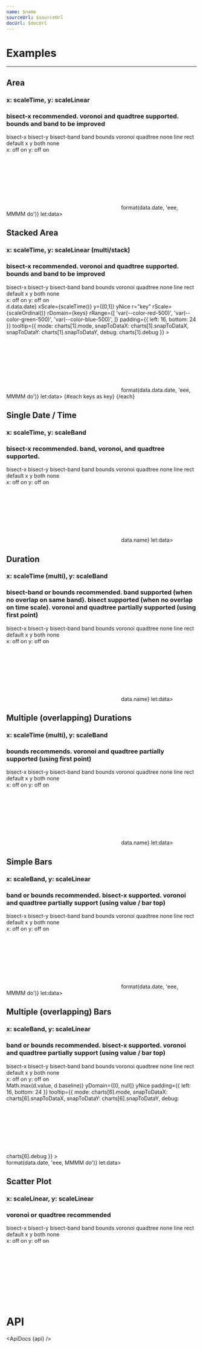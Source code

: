 ```yaml
---
name: $name
sourceUrl: $sourceUrl
docUrl: $docUrl
---
```


<script lang="ts">
	import { get } from 'svelte/store';
	import { extent, sort } from 'd3-array';
	import { scaleBand, scaleOrdinal, scaleTime } from 'd3-scale';
	import { stack } from 'd3-shape';
	import { addHours, addMinutes, format, startOfDay } from 'date-fns';

	import { ApiDocs, Duration, Field, Switch, ToggleGroup, ToggleOption } from 'svelte-ux';
	import { flatten } from 'svelte-ux/utils/array';
	import { formatDate, PeriodType } from 'svelte-ux/utils/date';
	import { formatNumberAsStyle } from 'svelte-ux/utils/number';
		
	import api from '$lib/components/Tooltip.svelte?raw&sveld';

	import Chart, { Svg } from '$lib/components/Chart.svelte';
	import Area from '$lib/components/Area.svelte';
	import AreaStack from '$lib/components/AreaStack.svelte';
	import AxisX from '$lib/components/AxisX.svelte';
	import AxisY from '$lib/components/AxisY.svelte';
	import Bars from '$lib/components/Bars.svelte';
	import Baseline from '$lib/components/Baseline.svelte';
	import ConnectedPoints from '$lib/components/ConnectedPoints.svelte';
	import HighlightLine from '$lib/components/HighlightLine.svelte';
	import HighlightRect from '$lib/components/HighlightRect.svelte';
	import Labels from '$lib/components/Labels.svelte';
	import Points from '$lib/components/Points.svelte';
	import Tooltip from '$lib/components/Tooltip.svelte';
	import TooltipItem from '$lib/components/TooltipItem.svelte';
	import TooltipSeparator from '$lib/components/TooltipSeparator.svelte';

	import Preview from '$lib/docs/Preview.svelte';

	import { createDateSeries, createTimeSeries, getRandomInteger, getSpiral } from '$lib/utils/genData';

	const dateSeries = createDateSeries({ min: 20, max: 100, value: 'integer', keys: ['value', 'baseline'] });

	const timeSeries = createTimeSeries({ min: 20, max: 100, value: 'integer', keys: ['value', 'baseline'] })
	const overlapTimeSeries = [
		...createTimeSeries({ min: 20, max: 100, value: 'integer', keys: ['value', 'baseline'] }),
		...createTimeSeries({ min: 20, max: 100, value: 'integer', keys: ['value', 'baseline'] })
	]

	const keys = ['apples', 'bananas', 'oranges']
	const stackDateSeries = createDateSeries({ min: 50, max: 100, value: 'integer', keys });
	const stackData = stack().keys(keys)(stackDateSeries);

	const spiralData = 	getSpiral({ angle: 137.5, radius: 10, count: 100, width: 500, height: 500 })

	let showVoronoi = false;
	let showQuadtree = false;

	let charts = [
		{ mode: 'bisect-x', highlight: 'line', axis: undefined, snapToDataX: false, snapToDataY: false, debug: false },
		{ mode: 'bisect-x', highlight: 'line', axis: undefined, snapToDataX: false, snapToDataY: false, debug: false },
		{ mode: 'bisect-x', highlight: 'line', axis: undefined, snapToDataX: false, snapToDataY: false, debug: false },
		{ mode: 'bounds', highlight: 'rect', axis: undefined, snapToDataX: false, snapToDataY: false, debug: false },
		{ mode: 'bounds', highlight: 'rect', axis: 'both', snapToDataX: false, snapToDataY: false, debug: false },
		{ mode: 'band', highlight: 'rect', axis: undefined, snapToDataX: false, snapToDataY: false, debug: false },
		{ mode: 'band', highlight: 'rect', axis: undefined,  snapToDataX: false, snapToDataY: false, debug: false },
		{ mode: 'voronoi', highlight: 'line', axis: 'both', snapToDataX: false, snapToDataY: false, debug: false },
	]

</script>

# Examples

---

## Area

### x: scaleTime, y: scaleLinear

### bisect-x recommended. voronoi and quadtree supported. bounds and band to be improved

<div class="grid grid-cols-[1fr,148px,248px,248px,100px] gap-2 mb-2">
	<Field label="Mode">
		<ToggleGroup bind:value={charts[0].mode} contained classes={{ root: 'w-full', options: 'w-full' }}>
			<ToggleOption value="bisect-x">bisect-x</ToggleOption>
			<ToggleOption value="bisect-y">bisect-y</ToggleOption>
			<ToggleOption value="bisect-band">bisect-band</ToggleOption>
			<ToggleOption value="band">band</ToggleOption>
			<ToggleOption value="bounds">bounds</ToggleOption>
			<ToggleOption value="voronoi">voronoi</ToggleOption>
			<ToggleOption value="quadtree">quadtree</ToggleOption>
		</ToggleGroup>
	</Field>
	<Field label="Highlight">
		<ToggleGroup bind:value={charts[0].highlight} contained classes={{ root: 'w-full', options: 'w-full' }}>
			<ToggleOption value="none">none</ToggleOption>
			<ToggleOption value="line">line</ToggleOption>
			<ToggleOption value="rect">rect</ToggleOption>
		</ToggleGroup>
	</Field>
	<Field label="Highlight Axis">
		<ToggleGroup bind:value={charts[0].axis} contained classes={{ root: 'w-full', options: 'w-full' }}>
			<ToggleOption value={undefined}>default</ToggleOption>
			<ToggleOption value="x">x</ToggleOption>
			<ToggleOption value="y">y</ToggleOption>
			<ToggleOption value="both">both</ToggleOption>
			<ToggleOption value="none">none</ToggleOption>
		</ToggleGroup>
	</Field>
	<Field label="Snap to Data">
		<div class="grid grid-cols-[auto,1fr,auto,1fr] items-center gap-1 w-full">
			<span>x:</span>
			<ToggleGroup bind:value={charts[0].snapToDataX} contained classes={{ root: 'w-full', options: 'w-full' }}>
				<ToggleOption value={false}>off</ToggleOption>
				<ToggleOption value={true}>on</ToggleOption>
			</ToggleGroup>
			<span>y:</span>
			<ToggleGroup bind:value={charts[0].snapToDataY} contained classes={{ root: 'w-full', options: 'w-full' }}>
				<ToggleOption value={false}>off</ToggleOption>
				<ToggleOption value={true}>on</ToggleOption>
			</ToggleGroup>
		</div>
	</Field>
	<Field label="Debug" let:id>
		<Switch bind:checked={charts[0].debug} {id} />
	</Field>
</div>

<Preview>
	<div class="h-[300px] p-4 border rounded">
		<Chart
			data={dateSeries}
			x="date"
			xScale={scaleTime()}
			y="value"
			yDomain={[0, null]}
			yNice
			padding={{ left: 16, bottom: 24 }}
			tooltip={{
				mode: charts[0].mode,
				snapToDataX: charts[0].snapToDataX,
				snapToDataY: charts[0].snapToDataY,
				debug: charts[0].debug
			}}
		>
			<Svg>
				<AxisY gridlines />
				<AxisX formatTick={(d) => formatDate(d, PeriodType.Day, 'short')} />
				<Baseline x y />
				<Area line={{ width: 2 }} />
				{#if charts[0].highlight === 'line'}
					<HighlightLine {...charts[0].axis && { axis: charts[0].axis}} color="var(--color-blue-500)" />
				{:else if charts[0].highlight === 'rect'}
					<HighlightRect {...charts[0].axis && { axis: charts[0].axis}} />
				{/if}
			</Svg>
			<Tooltip header={data => format(data.date, 'eee, MMMM do')} let:data>
				<TooltipItem label="value" value={formatNumberAsStyle(data.value, 'integer')} />
			</Tooltip>
		</Chart>
	</div>
</Preview>

## Stacked Area

### x: scaleTime, y: scaleLinear (multi/stack)

### bisect-x recommended. voronoi and quadtree supported. bounds and band to be improved

<div class="grid grid-cols-[1fr,148px,248px,248px,100px] gap-2 mb-2">
	<Field label="Mode">
		<ToggleGroup bind:value={charts[1].mode} contained classes={{ root: 'w-full', options: 'w-full' }}>
			<ToggleOption value="bisect-x">bisect-x</ToggleOption>
			<ToggleOption value="bisect-y">bisect-y</ToggleOption>
			<ToggleOption value="bisect-band">bisect-band</ToggleOption>
			<ToggleOption value="band">band</ToggleOption>
			<ToggleOption value="bounds">bounds</ToggleOption>
			<ToggleOption value="voronoi">voronoi</ToggleOption>
			<ToggleOption value="quadtree">quadtree</ToggleOption>
		</ToggleGroup>
	</Field>
	<Field label="Highlight">
		<ToggleGroup bind:value={charts[1].highlight} contained classes={{ root: 'w-full', options: 'w-full' }}>
			<ToggleOption value="none">none</ToggleOption>
			<ToggleOption value="line">line</ToggleOption>
			<ToggleOption value="rect">rect</ToggleOption>
		</ToggleGroup>
	</Field>
	<Field label="Highlight Axis">
		<ToggleGroup bind:value={charts[1].axis} contained classes={{ root: 'w-full', options: 'w-full' }}>
			<ToggleOption value={undefined}>default</ToggleOption>
			<ToggleOption value="x">x</ToggleOption>
			<ToggleOption value="y">y</ToggleOption>
			<ToggleOption value="both">both</ToggleOption>
			<ToggleOption value="none">none</ToggleOption>
		</ToggleGroup>
	</Field>
	<Field label="Snap to Data">
		<div class="grid grid-cols-[auto,1fr,auto,1fr] items-center gap-1 w-full">
			<span>x:</span>
			<ToggleGroup bind:value={charts[1].snapToDataX} contained classes={{ root: 'w-full', options: 'w-full' }}>
				<ToggleOption value={false}>off</ToggleOption>
				<ToggleOption value={true}>on</ToggleOption>
			</ToggleGroup>
			<span>y:</span>
			<ToggleGroup bind:value={charts[1].snapToDataY} contained classes={{ root: 'w-full', options: 'w-full' }}>
				<ToggleOption value={false}>off</ToggleOption>
				<ToggleOption value={true}>on</ToggleOption>
			</ToggleGroup>
		</div>
	</Field>
	<Field label="Debug" let:id>
		<Switch bind:checked={charts[1].debug} {id} />
	</Field>
</div>

<Preview>
	<div class="h-[300px] p-4 border rounded">
		<Chart
			data={stackData}
			flatData={flatten(stackData)}
			x={d => d.data.date}
			xScale={scaleTime()}
			y={[0,1]}
			yNice
			r="key"
			rScale={scaleOrdinal()}
			rDomain={keys}
			rRange={[
				'var(--color-red-500)',
				'var(--color-green-500)',
				'var(--color-blue-500)',
			]}
			padding={{ left: 16, bottom: 24 }}
			tooltip={{
				mode: charts[1].mode,
				snapToDataX: charts[1].snapToDataX,
				snapToDataY: charts[1].snapToDataY,
				debug: charts[1].debug
			}}
		>
			<Svg>
				<AxisY gridlines />
				<AxisX formatTick={(d) => formatDate(d, PeriodType.Day, 'short')} />
				<Baseline x y />
				<AreaStack line={{ width: 2 }} />
				{#if charts[1].highlight === 'line'}
					<HighlightLine {...charts[1].axis && { axis: charts[1].axis}} color="var(--color-blue-500)" />
				{:else if charts[1].highlight === 'rect'}
					<HighlightRect {...charts[1].axis && { axis: charts[1].axis}} />
				{/if}
			</Svg>
			<Tooltip header={data => format(data.data.date, 'eee, MMMM do')} let:data>
				{#each keys as key}
					<TooltipItem label="{key}" value={formatNumberAsStyle(data.data[key], 'integer')} />
				{/each}
			</Tooltip>
		</Chart>
	</div>
</Preview>

## Single Date / Time

### x: scaleTime, y: scaleBand

### bisect-x recommended. band, voronoi, and quadtree supported.

<div class="grid grid-cols-[1fr,148px,248px,248px,100px] gap-2 mb-2">
	<Field label="Mode">
		<ToggleGroup bind:value={charts[2].mode} contained classes={{ root: 'w-full', options: 'w-full' }}>
			<ToggleOption value="bisect-x">bisect-x</ToggleOption>
			<ToggleOption value="bisect-y">bisect-y</ToggleOption>
			<ToggleOption value="bisect-band">bisect-band</ToggleOption>
			<ToggleOption value="band">band</ToggleOption>
			<ToggleOption value="bounds">bounds</ToggleOption>
			<ToggleOption value="voronoi">voronoi</ToggleOption>
			<ToggleOption value="quadtree">quadtree</ToggleOption>
		</ToggleGroup>
	</Field>
	<Field label="Highlight">
		<ToggleGroup bind:value={charts[2].highlight} contained classes={{ root: 'w-full', options: 'w-full' }}>
			<ToggleOption value="none">none</ToggleOption>
			<ToggleOption value="line">line</ToggleOption>
			<ToggleOption value="rect">rect</ToggleOption>
		</ToggleGroup>
	</Field>
	<Field label="Highlight Axis">
		<ToggleGroup bind:value={charts[2].axis} contained classes={{ root: 'w-full', options: 'w-full' }}>
			<ToggleOption value={undefined}>default</ToggleOption>
			<ToggleOption value="x">x</ToggleOption>
			<ToggleOption value="y">y</ToggleOption>
			<ToggleOption value="both">both</ToggleOption>
			<ToggleOption value="none">none</ToggleOption>
		</ToggleGroup>
	</Field>
		<Field label="Snap to Data">
		<div class="grid grid-cols-[auto,1fr,auto,1fr] items-center gap-1 w-full">
			<span>x:</span>
			<ToggleGroup bind:value={charts[2].snapToDataX} contained classes={{ root: 'w-full', options: 'w-full' }}>
				<ToggleOption value={false}>off</ToggleOption>
				<ToggleOption value={true}>on</ToggleOption>
			</ToggleGroup>
			<span>y:</span>
			<ToggleGroup bind:value={charts[2].snapToDataY} contained classes={{ root: 'w-full', options: 'w-full' }}>
				<ToggleOption value={false}>off</ToggleOption>
				<ToggleOption value={true}>on</ToggleOption>
			</ToggleGroup>
		</div>
	</Field>
	<Field label="Debug" let:id>
		<Switch bind:checked={charts[2].debug} {id} />
	</Field>
</div>

<Preview>
	<div class="h-[300px] p-4 border rounded">
		<Chart
			data={timeSeries}
			x="startDate"
			xScale={scaleTime()}
			y="name"
			yScale={scaleBand()}
			padding={{ left: 36, bottom: 36 }}
			tooltip={{
				mode: charts[2].mode,
				snapToDataX: charts[2].snapToDataX,
				snapToDataY: charts[2].snapToDataY,
				debug: charts[2].debug
			}}
		>
			<Svg>
				<AxisY gridlines={{ style: 'stroke-dasharray: 2' }} />
				<AxisX formatTick={(d) => format(d, 'h:mm aa')} />
				<Baseline y />
				<Points class="fill-blue-500 stroke-blue-800" />
				{#if charts[2].highlight === 'line'}
					<HighlightLine {...charts[2].axis && { axis: charts[2].axis}} color="var(--color-blue-500)" />
				{:else if charts[2].highlight === 'rect'}
					<HighlightRect {...charts[2].axis && { axis: charts[2].axis}} />
				{/if}
			</Svg>
			<Tooltip header={data => data.name} let:data>
				<TooltipItem label="date" value={format(data.startDate, 'h:mm a')} />
			</Tooltip>
		</Chart>
	</div>
</Preview>

## Duration

### x: scaleTime (multi), y: scaleBand

### bisect-band or bounds recommended. band supported (when no overlap on same band). bisect supported (when no overlap on time scale). voronoi and quadtree partially supported (using first point)

<div class="grid grid-cols-[1fr,148px,248px,248px,100px] gap-2 mb-2">
	<Field label="Mode">
		<ToggleGroup bind:value={charts[3].mode} contained classes={{ root: 'w-full', options: 'w-full' }}>
			<ToggleOption value="bisect-x">bisect-x</ToggleOption>
			<ToggleOption value="bisect-y">bisect-y</ToggleOption>
			<ToggleOption value="bisect-band">bisect-band</ToggleOption>
			<ToggleOption value="band">band</ToggleOption>
			<ToggleOption value="bounds">bounds</ToggleOption>
			<ToggleOption value="voronoi">voronoi</ToggleOption>
			<ToggleOption value="quadtree">quadtree</ToggleOption>
		</ToggleGroup>
	</Field>
	<Field label="Highlight">
		<ToggleGroup bind:value={charts[3].highlight} contained classes={{ root: 'w-full', options: 'w-full' }}>
			<ToggleOption value="none">none</ToggleOption>
			<ToggleOption value="line">line</ToggleOption>
			<ToggleOption value="rect">rect</ToggleOption>
		</ToggleGroup>
	</Field>
	<Field label="Highlight Axis">
		<ToggleGroup bind:value={charts[3].axis} contained classes={{ root: 'w-full', options: 'w-full' }}>
			<ToggleOption value={undefined}>default</ToggleOption>
			<ToggleOption value="x">x</ToggleOption>
			<ToggleOption value="y">y</ToggleOption>
			<ToggleOption value="both">both</ToggleOption>
			<ToggleOption value="none">none</ToggleOption>
		</ToggleGroup>
	</Field>
	<Field label="Snap to Data">
		<div class="grid grid-cols-[auto,1fr,auto,1fr] items-center gap-1 w-full">
			<span>x:</span>
			<ToggleGroup bind:value={charts[3].snapToDataX} contained classes={{ root: 'w-full', options: 'w-full' }}>
				<ToggleOption value={false}>off</ToggleOption>
				<ToggleOption value={true}>on</ToggleOption>
			</ToggleGroup>
			<span>y:</span>
			<ToggleGroup bind:value={charts[3].snapToDataY} contained classes={{ root: 'w-full', options: 'w-full' }}>
				<ToggleOption value={false}>off</ToggleOption>
				<ToggleOption value={true}>on</ToggleOption>
			</ToggleGroup>
		</div>
	</Field>
	<Field label="Debug" let:id>
		<Switch bind:checked={charts[3].debug} {id} />
	</Field>
</div>

<Preview>
	<div class="h-[300px] p-4 border rounded">
		<Chart
			data={timeSeries}
			x={['startDate', 'endDate']}
			xScale={scaleTime()}
			y="name"
			yScale={scaleBand()}
			padding={{ left: 36, bottom: 36 }}
			tooltip={{
				mode: charts[3].mode,
				snapToDataX: charts[3].snapToDataX,
				snapToDataY: charts[3].snapToDataY,
				debug: charts[3].debug
			}}
		>
			<Svg>
				<AxisY gridlines={{ style: 'stroke-dasharray: 2' }} />
				<AxisX formatTick={(d) => format(d, 'h:mm aa')} />
				<Baseline y />
				<ConnectedPoints stroke="#000" />
				<Points class="fill-blue-500 stroke-blue-800" />
				{#if charts[3].highlight === 'line'}
					<HighlightLine {...charts[3].axis && { axis: charts[3].axis}} color="var(--color-blue-500)" />
				{:else if charts[3].highlight === 'rect'}
					<HighlightRect {...charts[3].axis && { axis: charts[3].axis}} />
				{/if}
			</Svg>
			<Tooltip header={data => data.name} let:data>
				<TooltipItem label="start" value={format(data.startDate, 'h:mm a')} />
				<TooltipItem label="end" value={format(data.endDate, 'h:mm a')} />
				<TooltipSeparator />
				<TooltipItem label="duration" valueAlign="right">
					<Duration start={data.startDate} end={data.endDate} />
				</TooltipItem>
			</Tooltip>
		</Chart>
	</div>
</Preview>

## Multiple (overlapping) Durations

### x: scaleTime (multi), y: scaleBand

### bounds recommends. voronoi and quadtree partially supported (using first point)

<div class="grid grid-cols-[1fr,148px,248px,248px,100px] gap-2 mb-2">
	<Field label="Mode">
		<ToggleGroup bind:value={charts[4].mode} contained classes={{ root: 'w-full', options: 'w-full' }}>
			<ToggleOption value="bisect-x">bisect-x</ToggleOption>
			<ToggleOption value="bisect-y">bisect-y</ToggleOption>
			<ToggleOption value="bisect-band">bisect-band</ToggleOption>
			<ToggleOption value="band">band</ToggleOption>
			<ToggleOption value="bounds">bounds</ToggleOption>
			<ToggleOption value="voronoi">voronoi</ToggleOption>
			<ToggleOption value="quadtree">quadtree</ToggleOption>
		</ToggleGroup>
	</Field>
	<Field label="Highlight">
		<ToggleGroup bind:value={charts[4].highlight} contained classes={{ root: 'w-full', options: 'w-full' }}>
			<ToggleOption value="none">none</ToggleOption>
			<ToggleOption value="line">line</ToggleOption>
			<ToggleOption value="rect">rect</ToggleOption>
		</ToggleGroup>
	</Field>
	<Field label="Highlight Axis">
		<ToggleGroup bind:value={charts[4].axis} contained classes={{ root: 'w-full', options: 'w-full' }}>
			<ToggleOption value={undefined}>default</ToggleOption>
			<ToggleOption value="x">x</ToggleOption>
			<ToggleOption value="y">y</ToggleOption>
			<ToggleOption value="both">both</ToggleOption>
			<ToggleOption value="none">none</ToggleOption>
		</ToggleGroup>
	</Field>
	<Field label="Snap to Data">
		<div class="grid grid-cols-[auto,1fr,auto,1fr] items-center gap-1 w-full">
			<span>x:</span>
			<ToggleGroup bind:value={charts[4].snapToDataX} contained classes={{ root: 'w-full', options: 'w-full' }}>
				<ToggleOption value={false}>off</ToggleOption>
				<ToggleOption value={true}>on</ToggleOption>
			</ToggleGroup>
			<span>y:</span>
			<ToggleGroup bind:value={charts[4].snapToDataY} contained classes={{ root: 'w-full', options: 'w-full' }}>
				<ToggleOption value={false}>off</ToggleOption>
				<ToggleOption value={true}>on</ToggleOption>
			</ToggleGroup>
		</div>
	</Field>
	<Field label="Debug" let:id>
		<Switch bind:checked={charts[4].debug} {id} />
	</Field>
</div>

<Preview>
	<div class="h-[300px] p-4 border rounded">
		<Chart
			data={overlapTimeSeries}
			x={['startDate', 'endDate']}
			xScale={scaleTime()}
			y="name"
			yScale={scaleBand()}
			padding={{ left: 36, bottom: 36 }}
			tooltip={{
				mode: charts[4].mode,
				snapToDataX: charts[4].snapToDataX,
				snapToDataY: charts[4].snapToDataY,
				debug: charts[4].debug
			}}
		>
			<Svg>
				<AxisY gridlines={{ style: 'stroke-dasharray: 2' }} />
				<AxisX formatTick={(d) => format(d, 'h:mm aa')} />
				<Baseline y />
				<ConnectedPoints stroke="#000" />
				<Points class="fill-blue-500 stroke-blue-800" />
				{#if charts[4].highlight === 'line'}
					<HighlightLine {...charts[4].axis && { axis: charts[4].axis}} color="var(--color-blue-500)" />
				{:else if charts[4].highlight === 'rect'}
					<HighlightRect {...charts[4].axis && { axis: charts[4].axis}} />
				{/if}
			</Svg>
			<Tooltip header={data => data.name} let:data>
				<TooltipItem label="start" value={format(data.startDate, 'h:mm a')} />
				<TooltipItem label="end" value={format(data.endDate, 'h:mm a')} />
				<TooltipSeparator />
				<TooltipItem label="duration" valueAlign="right">
					<Duration start={data.startDate} end={data.endDate} />
				</TooltipItem>
			</Tooltip>
		</Chart>
	</div>
</Preview>

## Simple Bars

### x: scaleBand, y: scaleLinear

### band or bounds recommended. bisect-x supported. voronoi and quadtree partially support (using value / bar top)

<div class="grid grid-cols-[1fr,148px,248px,248px,100px] gap-2 mb-2">
	<Field label="Mode">
		<ToggleGroup bind:value={charts[5].mode} contained classes={{ root: 'w-full', options: 'w-full' }}>
			<ToggleOption value="bisect-x">bisect-x</ToggleOption>
			<ToggleOption value="bisect-y">bisect-y</ToggleOption>
			<ToggleOption value="bisect-band">bisect-band</ToggleOption>
			<ToggleOption value="band">band</ToggleOption>
			<ToggleOption value="bounds">bounds</ToggleOption>
			<ToggleOption value="voronoi">voronoi</ToggleOption>
			<ToggleOption value="quadtree">quadtree</ToggleOption>
		</ToggleGroup>
	</Field>
	<Field label="Highlight">
		<ToggleGroup bind:value={charts[5].highlight} contained classes={{ root: 'w-full', options: 'w-full' }}>
			<ToggleOption value="none">none</ToggleOption>
			<ToggleOption value="line">line</ToggleOption>
			<ToggleOption value="rect">rect</ToggleOption>
		</ToggleGroup>
	</Field>
	<Field label="Highlight Axis">
		<ToggleGroup bind:value={charts[5].axis} contained classes={{ root: 'w-full', options: 'w-full' }}>
			<ToggleOption value={undefined}>default</ToggleOption>
			<ToggleOption value="x">x</ToggleOption>
			<ToggleOption value="y">y</ToggleOption>
			<ToggleOption value="both">both</ToggleOption>
			<ToggleOption value="none">none</ToggleOption>
		</ToggleGroup>
	</Field>
	<Field label="Snap to Data">
		<div class="grid grid-cols-[auto,1fr,auto,1fr] items-center gap-1 w-full">
			<span>x:</span>
			<ToggleGroup bind:value={charts[5].snapToDataX} contained classes={{ root: 'w-full', options: 'w-full' }}>
				<ToggleOption value={false}>off</ToggleOption>
				<ToggleOption value={true}>on</ToggleOption>
			</ToggleGroup>
			<span>y:</span>
			<ToggleGroup bind:value={charts[5].snapToDataY} contained classes={{ root: 'w-full', options: 'w-full' }}>
				<ToggleOption value={false}>off</ToggleOption>
				<ToggleOption value={true}>on</ToggleOption>
			</ToggleGroup>
		</div>
	</Field>
	<Field label="Debug" let:id>
		<Switch bind:checked={charts[5].debug} {id} />
	</Field>
</div>

<Preview>
	<div class="h-[300px] p-4 border rounded">
		<Chart
			data={dateSeries}
			x="date"
			xScale={scaleBand().padding(0.4)}
			y="value"
			yDomain={[0, null]}
			yNice
			padding={{ left: 16, bottom: 24 }}
			tooltip={{
				mode: charts[5].mode,
				snapToDataX: charts[5].snapToDataX,
				snapToDataY: charts[5].snapToDataY,
				debug: charts[5].debug
			}}
		>
			<Svg>
				<AxisY gridlines />
				<AxisX formatTick={(d) => formatDate(d, PeriodType.Day, 'short')} />
				<Baseline x y />
				<Bars radius={4} strokeWidth={1} />
				{#if charts[5].highlight === 'line'}
					<HighlightLine {...charts[5].axis && { axis: charts[5].axis}} color="var(--color-blue-500)" />
				{:else if charts[5].highlight === 'rect'}
					<HighlightRect {...charts[5].axis && { axis: charts[5].axis}} />
				{/if}
			</Svg>
			<Tooltip header={data => format(data.date, 'eee, MMMM do')} let:data>
				<TooltipItem label="value" value={formatNumberAsStyle(data.value, 'integer')} />
			</Tooltip>
    	</Chart>
    </div>
</Preview>

## Multiple (overlapping) Bars

### x: scaleBand, y: scaleLinear

### band or bounds recommended. bisect-x supported. voronoi and quadtree partially support (using value / bar top)

<div class="grid grid-cols-[1fr,148px,248px,248px,100px] gap-2 mb-2">
	<Field label="Mode">
		<ToggleGroup bind:value={charts[6].mode} contained classes={{ root: 'w-full', options: 'w-full' }}>
			<ToggleOption value="bisect-x">bisect-x</ToggleOption>
			<ToggleOption value="bisect-y">bisect-y</ToggleOption>
			<ToggleOption value="bisect-band">bisect-band</ToggleOption>
			<ToggleOption value="band">band</ToggleOption>
			<ToggleOption value="bounds">bounds</ToggleOption>
			<ToggleOption value="voronoi">voronoi</ToggleOption>
			<ToggleOption value="quadtree">quadtree</ToggleOption>
		</ToggleGroup>
	</Field>
	<Field label="Highlight">
		<ToggleGroup bind:value={charts[6].highlight} contained classes={{ root: 'w-full', options: 'w-full' }}>
			<ToggleOption value="none">none</ToggleOption>
			<ToggleOption value="line">line</ToggleOption>
			<ToggleOption value="rect">rect</ToggleOption>
		</ToggleGroup>
	</Field>
	<Field label="Highlight Axis">
		<ToggleGroup bind:value={charts[6].axis} contained classes={{ root: 'w-full', options: 'w-full' }}>
			<ToggleOption value={undefined}>default</ToggleOption>
			<ToggleOption value="x">x</ToggleOption>
			<ToggleOption value="y">y</ToggleOption>
			<ToggleOption value="both">both</ToggleOption>
			<ToggleOption value="none">none</ToggleOption>
		</ToggleGroup>
	</Field>
	<Field label="Snap to Data">
		<div class="grid grid-cols-[auto,1fr,auto,1fr] items-center gap-1 w-full">
			<span>x:</span>
			<ToggleGroup bind:value={charts[6].snapToDataX} contained classes={{ root: 'w-full', options: 'w-full' }}>
				<ToggleOption value={false}>off</ToggleOption>
				<ToggleOption value={true}>on</ToggleOption>
			</ToggleGroup>
			<span>y:</span>
			<ToggleGroup bind:value={charts[6].snapToDataY} contained classes={{ root: 'w-full', options: 'w-full' }}>
				<ToggleOption value={false}>off</ToggleOption>
				<ToggleOption value={true}>on</ToggleOption>
			</ToggleGroup>
		</div>
	</Field>
	<Field label="Debug" let:id>
		<Switch bind:checked={charts[6].debug} {id} />
	</Field>
</div>

<Preview>
	<div class="h-[300px] p-4 border rounded">
		<Chart
			data={dateSeries}
			x="date"
			xScale={scaleBand().padding(0.4)}
			y={d => Math.max(d.value, d.baseline)}
			yDomain={[0, null]}
			yNice
			padding={{ left: 16, bottom: 24 }}
			tooltip={{
				mode: charts[6].mode,
				snapToDataX: charts[6].snapToDataX,
				snapToDataY: charts[6].snapToDataY,
				debug: charts[6].debug
			}}
		>
			<Svg>
				<AxisY gridlines />
				<AxisX formatTick={(d) => formatDate(d, PeriodType.Day, 'short')} />
				<Baseline x y />
				<Bars y="baseline" radius={4} strokeWidth={1} color="#ddd" />
				<Bars y="value" radius={4} strokeWidth={1} widthOffset={-16} />
				{#if charts[6].highlight === 'line'}
					<HighlightLine {...charts[6].axis && { axis: charts[6].axis}} color="var(--color-blue-500)" />
				{:else if charts[6].highlight === 'rect'}
					<HighlightRect {...charts[6].axis && { axis: charts[6].axis}} />
				{/if}
			</Svg>
			<Tooltip header={data => format(data.date, 'eee, MMMM do')} let:data>
				<TooltipItem label="value" value={formatNumberAsStyle(data.value, 'integer')} />
				<TooltipItem label="baseline" value={formatNumberAsStyle(data.baseline, 'integer')} />
			</Tooltip>
		</Chart>
	</div>
</Preview>

## Scatter Plot

### x: scaleLinear, y: scaleLinear

### voronoi or quadtree recommended

<div class="grid grid-cols-[1fr,148px,248px,248px,100px] gap-2 mb-2">
	<Field label="Mode">
		<ToggleGroup bind:value={charts[7].mode} contained classes={{ root: 'w-full', options: 'w-full' }}>
			<ToggleOption value="bisect-x">bisect-x</ToggleOption>
			<ToggleOption value="bisect-y">bisect-y</ToggleOption>
			<ToggleOption value="bisect-band">bisect-band</ToggleOption>
			<ToggleOption value="band">band</ToggleOption>
			<ToggleOption value="bounds">bounds</ToggleOption>
			<ToggleOption value="voronoi">voronoi</ToggleOption>
			<ToggleOption value="quadtree">quadtree</ToggleOption>
		</ToggleGroup>
	</Field>
	<Field label="Highlight">
		<ToggleGroup bind:value={charts[7].highlight} contained classes={{ root: 'w-full', options: 'w-full' }}>
			<ToggleOption value="none">none</ToggleOption>
			<ToggleOption value="line">line</ToggleOption>
			<ToggleOption value="rect">rect</ToggleOption>
		</ToggleGroup>
	</Field>
	<Field label="Highlight Axis">
		<ToggleGroup bind:value={charts[7].axis} contained classes={{ root: 'w-full', options: 'w-full' }}>
			<ToggleOption value={undefined}>default</ToggleOption>
			<ToggleOption value="x">x</ToggleOption>
			<ToggleOption value="y">y</ToggleOption>
			<ToggleOption value="both">both</ToggleOption>
			<ToggleOption value="none">none</ToggleOption>
		</ToggleGroup>
	</Field>
	<Field label="Snap to Data">
		<div class="grid grid-cols-[auto,1fr,auto,1fr] items-center gap-1 w-full">
			<span>x:</span>
			<ToggleGroup bind:value={charts[7].snapToDataX} contained classes={{ root: 'w-full', options: 'w-full' }}>
				<ToggleOption value={false}>off</ToggleOption>
				<ToggleOption value={true}>on</ToggleOption>
			</ToggleGroup>
			<span>y:</span>
			<ToggleGroup bind:value={charts[7].snapToDataY} contained classes={{ root: 'w-full', options: 'w-full' }}>
				<ToggleOption value={false}>off</ToggleOption>
				<ToggleOption value={true}>on</ToggleOption>
			</ToggleGroup>
		</div>
	</Field>
	<Field label="Debug" let:id>
		<Switch bind:checked={charts[7].debug} {id} />
	</Field>
</div>

<Preview>
	<div class="h-[300px] p-4 border rounded">
		<Chart
			data={spiralData}
			x="x"
			y="y"
			padding={{ left: 30, bottom: 30 }}
			tooltip={{
				mode: charts[7].mode,
				snapToDataX: charts[7].snapToDataX,
				snapToDataY: charts[7].snapToDataY,
				debug: charts[7].debug
			}}
		>
			<Svg>
				<AxisY gridlines />
				<AxisX gridlines />
				<Points class="fill-blue-500 stroke-blue-800" />
				{#if charts[7].highlight === 'line'}
					<HighlightLine {...charts[7].axis && { axis: charts[7].axis}} color="var(--color-blue-500)" />
				{:else if charts[7].highlight === 'rect'}
					<HighlightRect {...charts[7].axis && { axis: charts[7].axis}} />
				{/if}
			</Svg>
			<Tooltip let:data>
				<TooltipItem label="x" value={formatNumberAsStyle(data.x, 'decimal')} />
				<TooltipItem label="y" value={formatNumberAsStyle(data.y, 'decimal')} />
			</Tooltip>
		</Chart>
	</div>
</Preview>

# API

<ApiDocs {api} />
